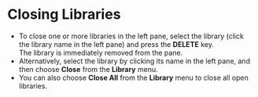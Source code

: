 # Closing Libraries

* To close one or more libraries in the left pane, select the library (click the library name in the left pane) and press the **DELETE** key.  
   The library is immediately removed from the pane.
* Alternatively, select the library by clicking its name in the left pane, and then choose **Close** from the **Library** menu.
* You can also choose **Close All** from the **Library** menu to close all open libraries.